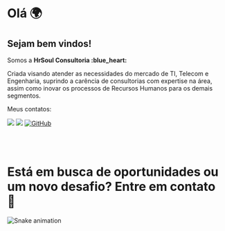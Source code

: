 # Olá 🌍

## Sejam bem vindos!
<p align="left">
</p>
</p align="center">
 Somos a <b> HrSoul Consultoria :blue_heart:</b>
</p>
<p> Criada visando atender as necessidades do mercado de TI, Telecom e Engenharia, suprindo a carência de consultorias com expertise na área, assim como inovar os processos de Recursos Humanos para os demais segmentos. 
</p>
 
<p align="left"> Meus contatos: </p>

<a href="mailto:recrutamento@hrsoul.com.br" alt="Gmail"><img src="https://img.shields.io/badge/-Gmail-FF0000?style=flat-square&labelColor=FF0000&logo=gmail&logoColor=white&link=mailto:recrutamento@hrsoul.com.br" /></a>
<a href="https://br.linkedin.com/company/hr-soul" alt="Linkedin"><img src="https://img.shields.io/badge/-Linkedin-0e76a8?style=flat-square&logo=Linkedin&logoColor=white&link=https://br.linkedin.com/company/hr-soul" /></a>
[![GitHub](https://img.shields.io/badge/Github-100000?style=flat-square&logo=github&logoColor=white)](https://github.com/Hrsoul) 


<br>




 
<br>

# Está em busca de oportunidades ou um novo desafio? Entre em contato 🚀

![Snake animation](https://github.com/danielbped/danielbped/blob/output/github-contribution-grid-snake.svg)
